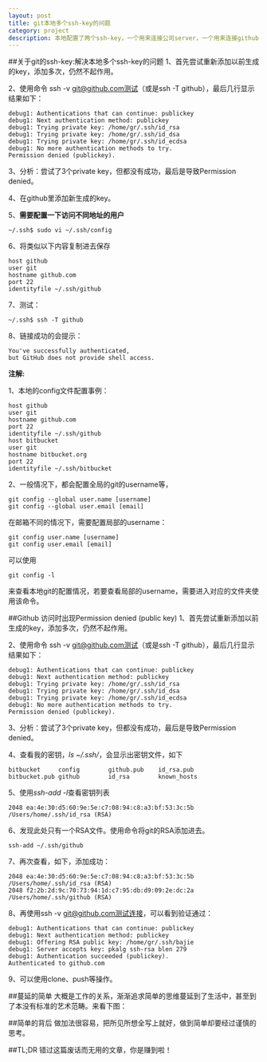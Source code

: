 ```yaml
---
layout: post
title: git本地多个ssh-key的问题
category: project
description: 本地配置了两个ssh-key，一个用来连接公司server，一个用来连接github，分别用的不同的用户名和邮箱地址，默认的配置情况下肯定会出现permission denied的错误...
---
```


##关于git的ssh-key:解决本地多个ssh-key的问题
1、首先尝试重新添加以前生成的key，添加多次，仍然不起作用。

2、使用命令 ssh -v git@github.com测试（或是ssh -T github），最后几行显示结果如下：

```
debug1: Authentications that can continue: publickey
debug1: Next authentication method: publickey
debug1: Trying private key: /home/gr/.ssh/id_rsa
debug1: Trying private key: /home/gr/.ssh/id_dsa
debug1: Trying private key: /home/gr/.ssh/id_ecdsa
debug1: No more authentication methods to try.
Permission denied (publickey).
```

3、分析：尝试了3个private key，但都没有成功，最后是导致Permission denied。

4、在github里添加新生成的key。

5、**需要配置一下访问不同地址的用户**

	~/.ssh$ sudo vi ~/.ssh/config
	
6、将类似以下内容复制进去保存

	host github 
	user git 
	hostname github.com 
	port 22 
	identityfile ~/.ssh/github
	
7、测试：

	~/.ssh$ ssh -T github
	
8、链接成功的会提示：

	You've successfully authenticated, 
	but GitHub does not provide shell access.

**注解:**

1、本地的config文件配置事例：

```
host github
user git
hostname github.com
port 22
identityfile ~/.ssh/github
host bitbucket
user git
hostname bitbucket.org
port 22
identityfile ~/.ssh/bitbucket
```

2、一般情况下，都会配置全局的git的username等，

```
git config --global user.name [username]
git config --global user.email [email]
```

在邮箱不同的情况下，需要配置局部的username：

```
git config user.name [username]
git config user.email [email]
```

可以使用
```
git config -l
```
来查看本地git的配置情况，若要查看局部的username，需要进入对应的文件夹使用该命令。

##Github 访问时出现Permission denied (public key)
1、首先尝试重新添加以前生成的key，添加多次，仍然不起作用。

2、使用命令 ssh -v git@github.com测试（或是ssh -T github），最后几行显示结果如下：

```
debug1: Authentications that can continue: publickey
debug1: Next authentication method: publickey
debug1: Trying private key: /home/gr/.ssh/id_rsa
debug1: Trying private key: /home/gr/.ssh/id_dsa
debug1: Trying private key: /home/gr/.ssh/id_ecdsa
debug1: No more authentication methods to try.
Permission denied (publickey).
```

3、分析：尝试了3个private key，但都没有成功，最后是导致Permission denied。

4、查看我的密钥，*ls ~/.ssh/*，会显示出密钥文件，如下

	bitbucket     config        github.pub    id_rsa.pub
	bitbucket.pub github        id_rsa        known_hosts

5、使用*ssh-add -l*查看密钥列表

	2048 ea:4e:30:d5:60:9e:5e:c7:08:94:c8:a3:bf:53:3c:5b 
	/Users/home/.ssh/id_rsa (RSA)

6、发现此处只有一个RSA文件。使用命令将git的RSA添加进去。

	ssh-add ~/.ssh/github
	
7、再次查看，如下，添加成功：

	2048 ea:4e:30:d5:60:9e:5e:c7:08:94:c8:a3:bf:53:3c:5b 
	/Users/home/.ssh/id_rsa (RSA)
	2048 f2:2b:2d:9c:70:73:94:1d:c7:95:db:d9:09:2e:dc:2a 
	/Users/home/.ssh/github (RSA)

8、再使用ssh -v git@github.com测试连接，可以看到验证通过：

```
debug1: Authentications that can continue: publickey
debug1: Next authentication method: publickey
debug1: Offering RSA public key: /home/gr/.ssh/bajie
debug1: Server accepts key: pkalg ssh-rsa blen 279
debug1: Authentication succeeded (publickey).
Authenticated to github.com
```
9、可以使用clone、push等操作。

##蔓延的简单
大概是工作的关系，渐渐追求简单的思维蔓延到了生活中，甚至到了本没有标准的艺术范畴。来看下图：


##简单的背后
做加法很容易，把所见所想全写上就好，做到简单却要经过谨慎的思考。


##TL;DR
错过这篇废话而无用的文章，你是赚到啦！

